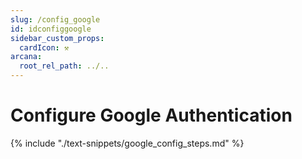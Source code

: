 ```yaml
---
slug: /config_google
id: idconfiggoogle
sidebar_custom_props:
  cardIcon: ⚒️
arcana:
  root_rel_path: ../..
---
```


# Configure Google Authentication

{% include "./text-snippets/google_config_steps.md" %}